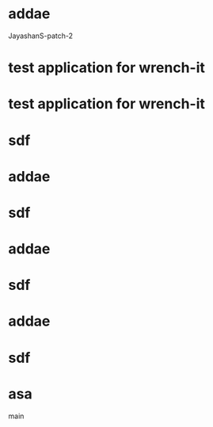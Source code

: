 # addae

JayashanS-patch-2
# test application for wrench-it

# test application for wrench-it

# sdf

# addae

# sdf

# addae

# sdf

# addae

# sdf

# asa
 main

